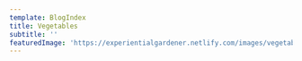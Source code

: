 ```yaml
---
template: BlogIndex
title: Vegetables
subtitle: ''
featuredImage: 'https://experientialgardener.netlify.com/images/vegetable-harvest2.jpg'
---
```

